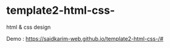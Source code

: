 # template2-html-css-
html &amp; css design


Demo : https://saidkarim-web.github.io/template2-html-css-/#
